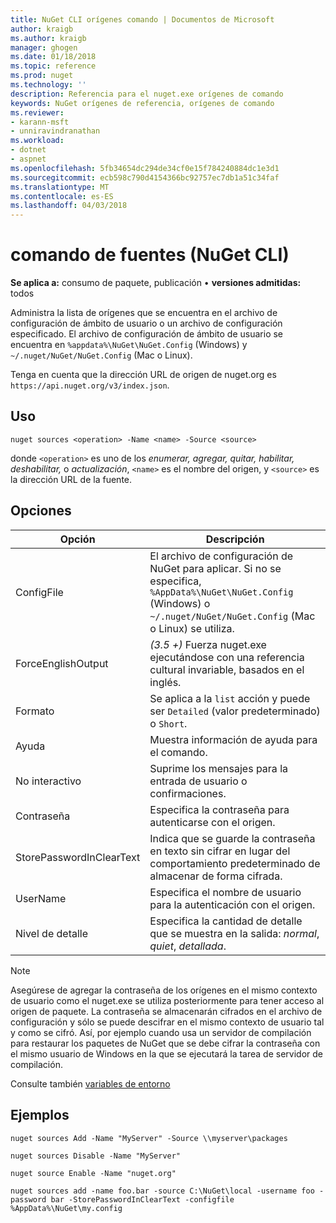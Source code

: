 ```yaml
---
title: NuGet CLI orígenes comando | Documentos de Microsoft
author: kraigb
ms.author: kraigb
manager: ghogen
ms.date: 01/18/2018
ms.topic: reference
ms.prod: nuget
ms.technology: ''
description: Referencia para el nuget.exe orígenes de comando
keywords: NuGet orígenes de referencia, orígenes de comando
ms.reviewer:
- karann-msft
- unniravindranathan
ms.workload:
- dotnet
- aspnet
ms.openlocfilehash: 5fb34654dc294de34cf0e15f784240884dc1e3d1
ms.sourcegitcommit: ecb598c790d4154366bc92757ec7db1a51c34faf
ms.translationtype: MT
ms.contentlocale: es-ES
ms.lasthandoff: 04/03/2018
---
```

# <a name="sources-command-nuget-cli"></a>comando de fuentes (NuGet CLI)

**Se aplica a:** consumo de paquete, publicación &bullet; **versiones admitidas:** todos

Administra la lista de orígenes que se encuentra en el archivo de configuración de ámbito de usuario o un archivo de configuración especificado. El archivo de configuración de ámbito de usuario se encuentra en `%appdata%\NuGet\NuGet.Config` (Windows) y `~/.nuget/NuGet/NuGet.Config` (Mac o Linux).

Tenga en cuenta que la dirección URL de origen de nuget.org es `https://api.nuget.org/v3/index.json`.

## <a name="usage"></a>Uso

```cli
nuget sources <operation> -Name <name> -Source <source>
```

donde `<operation>` es uno de los *enumerar, agregar, quitar, habilitar, deshabilitar,* o *actualización*, `<name>` es el nombre del origen, y `<source>` es la dirección URL de la fuente.

## <a name="options"></a>Opciones

| Opción | Descripción |
| --- | --- |
| ConfigFile | El archivo de configuración de NuGet para aplicar. Si no se especifica, `%AppData%\NuGet\NuGet.Config` (Windows) o `~/.nuget/NuGet/NuGet.Config` (Mac o Linux) se utiliza.|
| ForceEnglishOutput | *(3.5 +)*  Fuerza nuget.exe ejecutándose con una referencia cultural invariable, basados en el inglés. |
| Formato | Se aplica a la `list` acción y puede ser `Detailed` (valor predeterminado) o `Short`. |
| Ayuda | Muestra información de ayuda para el comando. |
| No interactivo | Suprime los mensajes para la entrada de usuario o confirmaciones. |
| Contraseña | Especifica la contraseña para autenticarse con el origen. |
| StorePasswordInClearText | Indica que se guarde la contraseña en texto sin cifrar en lugar del comportamiento predeterminado de almacenar de forma cifrada. |
| UserName | Especifica el nombre de usuario para la autenticación con el origen. |
| Nivel de detalle | Especifica la cantidad de detalle que se muestra en la salida: *normal*, *quiet*, *detallada*. |

> [!Note]
> Asegúrese de agregar la contraseña de los orígenes en el mismo contexto de usuario como el nuget.exe se utiliza posteriormente para tener acceso al origen de paquete. La contraseña se almacenarán cifrados en el archivo de configuración y sólo se puede descifrar en el mismo contexto de usuario tal y como se cifró. Así, por ejemplo cuando usa un servidor de compilación para restaurar los paquetes de NuGet que se debe cifrar la contraseña con el mismo usuario de Windows en la que se ejecutará la tarea de servidor de compilación.

Consulte también [variables de entorno](cli-ref-environment-variables.md)

## <a name="examples"></a>Ejemplos

```cli
nuget sources Add -Name "MyServer" -Source \\myserver\packages

nuget sources Disable -Name "MyServer"

nuget source Enable -Name "nuget.org"

nuget sources add -name foo.bar -source C:\NuGet\local -username foo -password bar -StorePasswordInClearText -configfile %AppData%\NuGet\my.config
```

